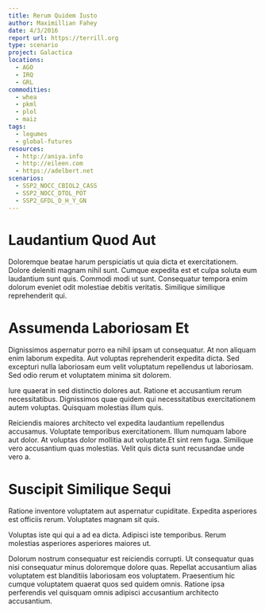 ```yaml
---
title: Rerum Quidem Iusto
author: Maximillian Fahey
date: 4/3/2016
report url: https://terrill.org
type: scenario
project: Galactica
locations:
  - AGO
  - IRQ
  - GRL
commodities:
  - whea
  - pkml
  - plol
  - maiz
tags:
  - legumes
  - global-futures
resources:
  - http://aniya.info
  - http://eileen.com
  - https://adelbert.net
scenarios:
  - SSP2_NOCC_CBIOL2_CASS
  - SSP2_NOCC_DTOL_POT
  - SSP2_GFDL_D_H_Y_GN
---
```

# Laudantium Quod Aut
Doloremque beatae harum perspiciatis ut quia dicta et exercitationem. Dolore deleniti magnam nihil sunt. Cumque expedita est et culpa soluta eum laudantium sunt quis. Commodi modi ut sunt. Consequatur tempora enim dolorum eveniet odit molestiae debitis veritatis. Similique similique reprehenderit qui.

# Assumenda Laboriosam Et
Dignissimos aspernatur porro ea nihil ipsam ut consequatur. At non aliquam enim laborum expedita. Aut voluptas reprehenderit expedita dicta. Sed excepturi nulla laboriosam eum velit voluptatum repellendus ut laboriosam. Sed odio rerum et voluptatem minima sit dolorem.
 Iure quaerat in sed distinctio dolores aut. Ratione et accusantium rerum necessitatibus. Dignissimos quae quidem qui necessitatibus exercitationem autem voluptas. Quisquam molestias illum quis.
 Reiciendis maiores architecto vel expedita laudantium repellendus accusamus. Voluptate temporibus exercitationem. Illum numquam labore aut dolor. At voluptas dolor mollitia aut voluptate.Et sint rem fuga. Similique vero accusantium quas molestias. Velit quis dicta sunt recusandae unde vero a.

# Suscipit Similique Sequi
Ratione inventore voluptatem aut aspernatur cupiditate. Expedita asperiores est officiis rerum. Voluptates magnam sit quis.
 Voluptas iste qui qui a ad ea dicta. Adipisci iste temporibus. Rerum molestias asperiores asperiores maiores ut.
 Dolorum nostrum consequatur est reiciendis corrupti. Ut consequatur quas nisi consequatur minus doloremque dolore quas. Repellat accusantium alias voluptatem est blanditiis laboriosam eos voluptatem. Praesentium hic cumque voluptatem quaerat quos sed quidem omnis. Ratione ipsa perferendis vel quisquam omnis adipisci accusantium architecto accusantium.
